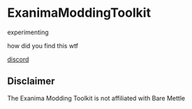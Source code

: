 # ExanimaModdingToolkit

experimenting

how did you find this wtf

[discord](https://discord.gg/Vavq7zG4Vb)

## Disclaimer
The Exanima Modding Toolkit is not affiliated with Bare Mettle
